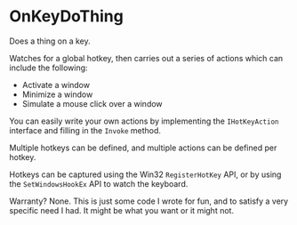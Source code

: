 # OnKeyDoThing
Does a thing on a key.

Watches for a global hotkey, then carries out a series of actions which can include the following:
 - Activate a window
 - Minimize a window
 - Simulate a mouse click over a window

You can easily write your own actions by implementing the `IHotKeyAction` interface and filling in the `Invoke` method.

Multiple hotkeys can be defined, and multiple actions can be defined per hotkey.

Hotkeys can be captured using the Win32 `RegisterHotKey` API, or by using the `SetWindowsHookEx` API to watch the keyboard.

Warranty? None. This is just some code I wrote for fun, and to satisfy a very specific need I had. It might be what you want or it might not.
